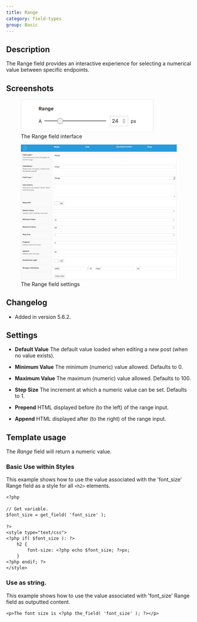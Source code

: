 ```yaml
---
title: Range
category: field-types
group: Basic
---
```


## Description
The Range field provides an interactive experience for selecting a numerical value between specific endpoints.

## Screenshots
<div class="gallery">
	<figure>
		<a href="../assets/acf-range-field-interface.png">
			<img src="../assets/acf-range-field-interface.png" alt="Range field that allows you to select a numerical value between two points" />
		</a>
		<figcaption>The Range field interface</figcaption>
	</figure>
	<figure>
		<a href="../assets/acf-range-field-settings.png">
			<img src="../assets/acf-range-field-settings.png" alt="List of settings shown when creating a Range field" />
		</a>
		<figcaption>The Range field settings</figcaption>
	</figure>
</div>

## Changelog
- Added in version 5.6.2.

## Settings
- **Default Value**
  The default value loaded when editing a new post (when no value exists).

- **Minimum Value**
  The minimum (numeric) value allowed. Defaults to 0.

- **Maximum Value**
  The maximum (numeric) value allowed. Defaults to 100.

- **Step Size**
  The increment at which a numeric value can be set. Defaults to 1.

- **Prepend**
  HTML displayed before (to the left) of the range input.

- **Append**
  HTML displayed after (to the right) of the range input.

## Template usage

The *Range* field will return a numeric value.

### Basic Use within Styles
This example shows how to use the value associated with the 'font_size' Range field as a style for all `<h2>` elements.

```
<?php

// Get variable.
$font_size = get_field( 'font_size' );

?>
<style type="text/css">
<?php if( $font_size ): ?>
	h2 {
		font-size: <?php echo $font_size; ?>px;
	}
<?php endif; ?>
</style>
```

### Use as string.
This example shows how to use the value associated with 'font_size' Range field as outputted content.

```
<p>The font size is <?php the_field( 'font_size' ); ?></p>
```
